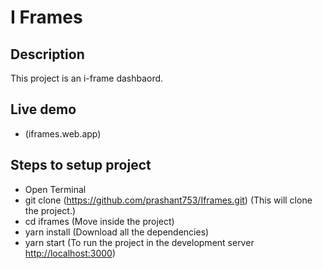 # I Frames

## Description
This project is an i-frame dashbaord.<br>

## Live demo

* (iframes.web.app)

## Steps to setup project

* Open Terminal
* git clone (https://github.com/prashant753/Iframes.git) (This will clone the project.)
* cd iframes (Move inside the project)
* yarn install (Download all the dependencies)
* yarn start (To run the project in the development server [http://localhost:3000](http://localhost:3000))
